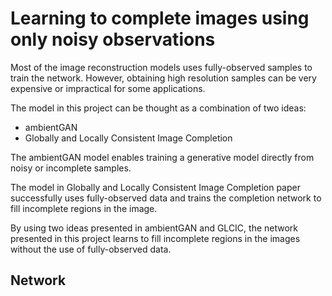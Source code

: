 # Learning to complete images using only noisy observations  

Most of the image reconstruction models uses fully-observed samples to train the network. However, obtaining high resolution samples can be very expensive or impractical for some applications. 

The model in this project can be thought as a combination of two ideas:  
* ambientGAN  
* Globally and Locally Consistent Image Completion  

The ambientGAN model enables training a generative model directly from noisy or incomplete samples.  

The model in Globally and Locally Consistent Image Completion paper successfully uses fully-observed data and trains the completion network to fill incomplete regions in the image. 

By using two ideas presented in ambientGAN and GLCIC, the network presented in this project learns to fill incomplete regions in the images without the use of fully-observed data. 


## Network



